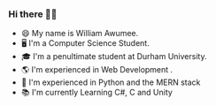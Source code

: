 ### Hi there 👋🏾

- 😄 My name is William Awumee.
- 🖥 I'm a Computer Science Student.
- 🎓 I'm a penultimate student at Durham University.
- 🌎 I'm experienced in Web Development .
- 🧠 I'm experienced in Python and the MERN stack
- 📚 I'm currently Learning C#, C and Unity



